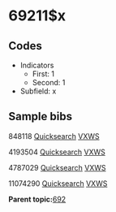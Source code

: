 # 69211$x

## Codes

-   Indicators
    -   First: 1
    -   Second: 1
-   Subfield: x

## Sample bibs

848118 [Quicksearch](https://search.library.yale.edu/catalog/848118) [VXWS](http://prodorbis.library.yale.edu:7014/vxws/GetHoldingsService?bibId=848118)

4193504 [Quicksearch](https://search.library.yale.edu/catalog/4193504) [VXWS](http://prodorbis.library.yale.edu:7014/vxws/GetHoldingsService?bibId=4193504)

4787029 [Quicksearch](https://search.library.yale.edu/catalog/4787029) [VXWS](http://prodorbis.library.yale.edu:7014/vxws/GetHoldingsService?bibId=4787029)

11074290 [Quicksearch](https://search.library.yale.edu/catalog/11074290) [VXWS](http://prodorbis.library.yale.edu:7014/vxws/GetHoldingsService?bibId=11074290)

**Parent topic:**[692](../../tags/692/692.md)

